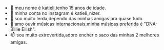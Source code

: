 - 👋 meu nome é katieli,tenho 15 anos de idade.
- 👀 minha conta no instagram é katieli_nizer.
- 🌱 sou muito lerda,dependo das minhas amigas pra quase tudo.
- 💞️ amo ouvir músicas internacionais,minha músicas preferida é "DNA-Billie Eilish".
- 📫 sou muito extrovertida,adoro encher o saco das minhas 2 melhores amigas.


